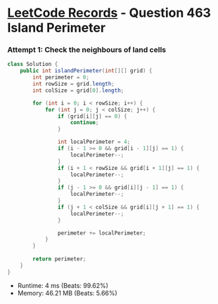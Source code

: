 # [LeetCode Records](../../README.md) - Question 463 Island Perimeter

### Attempt 1: Check the neighbours of land cells
```java
class Solution {
    public int islandPerimeter(int[][] grid) {
        int perimeter = 0;
        int rowSize = grid.length;
        int colSize = grid[0].length;

        for (int i = 0; i < rowSize; i++) {
            for (int j = 0; j < colSize; j++) {
                if (grid[i][j] == 0) {
                    continue;
                }

                int localPerimeter = 4;
                if (i - 1 >= 0 && grid[i - 1][j] == 1) {
                    localPerimeter--;
                }
                if (i + 1 < rowSize && grid[i + 1][j] == 1) {
                    localPerimeter--;
                }
                if (j - 1 >= 0 && grid[i][j - 1] == 1) {
                    localPerimeter--;
                }
                if (j + 1 < colSize && grid[i][j + 1] == 1) {
                    localPerimeter--;
                }

                perimeter += localPerimeter;
            }
        }
        
        return perimeter;
    }
}
```
- Runtime: 4 ms (Beats: 99.62%)
- Memory: 46.21 MB (Beats: 5.66%)

<br>
